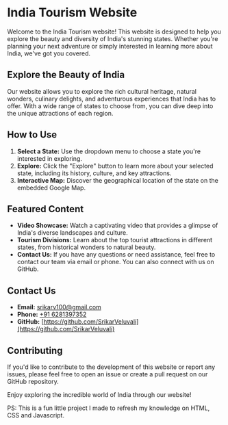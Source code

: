 # India Tourism Website

Welcome to the India Tourism website! This website is designed to help you explore the beauty and diversity of India's stunning states. Whether you're planning your next adventure or simply interested in learning more about India, we've got you covered.

## Explore the Beauty of India

Our website allows you to explore the rich cultural heritage, natural wonders, culinary delights, and adventurous experiences that India has to offer. With a wide range of states to choose from, you can dive deep into the unique attractions of each region.

## How to Use

1. **Select a State:** Use the dropdown menu to choose a state you're interested in exploring.
2. **Explore:** Click the "Explore" button to learn more about your selected state, including its history, culture, and key attractions.
3. **Interactive Map:** Discover the geographical location of the state on the embedded Google Map.

## Featured Content

- **Video Showcase:** Watch a captivating video that provides a glimpse of India's diverse landscapes and culture.
- **Tourism Divisions:** Learn about the top tourist attractions in different states, from historical wonders to natural beauty.
- **Contact Us:** If you have any questions or need assistance, feel free to contact our team via email or phone. You can also connect with us on GitHub.

## Contact Us

- **Email:** [srikarv100@gmail.com](mailto:srikarv100@gmail.com)
- **Phone:** [+91 6281397352](tel:+916281397352)
- **GitHub:** [https://github.com/SrikarVeluvali](https://github.com/SrikarVeluvali)

## Contributing

If you'd like to contribute to the development of this website or report any issues, please feel free to open an issue or create a pull request on our GitHub repository.

Enjoy exploring the incredible world of India through our website!

PS: This is a fun little project I made to refresh my knowledge on HTML, CSS and Javascript.
